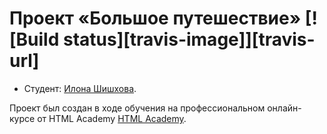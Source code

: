 # Проект «Большое путешествие» [![Build status][travis-image]][travis-url]

* Студент: [Илона Шишхова](https://up.htmlacademy.ru/ecmascript/13/user/1550703).

Проект был создан в ходе обучения на профессиональном онлайн-курсе от HTML Academy [HTML Academy](https://htmlacademy.ru).
